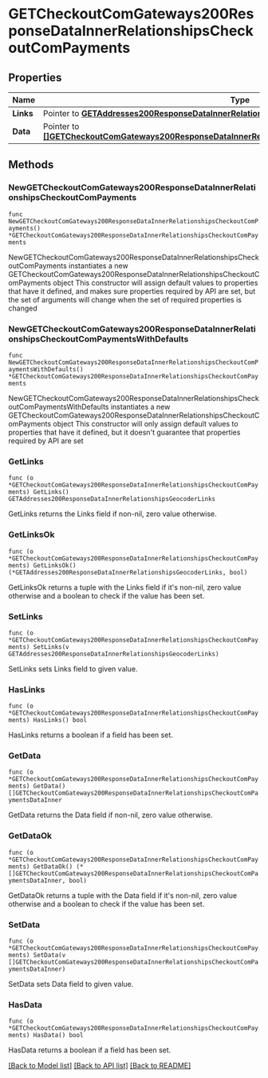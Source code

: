 # GETCheckoutComGateways200ResponseDataInnerRelationshipsCheckoutComPayments

## Properties

Name | Type | Description | Notes
------------ | ------------- | ------------- | -------------
**Links** | Pointer to [**GETAddresses200ResponseDataInnerRelationshipsGeocoderLinks**](GETAddresses200ResponseDataInnerRelationshipsGeocoderLinks.md) |  | [optional] 
**Data** | Pointer to [**[]GETCheckoutComGateways200ResponseDataInnerRelationshipsCheckoutComPaymentsDataInner**](GETCheckoutComGateways200ResponseDataInnerRelationshipsCheckoutComPaymentsDataInner.md) |  | [optional] 

## Methods

### NewGETCheckoutComGateways200ResponseDataInnerRelationshipsCheckoutComPayments

`func NewGETCheckoutComGateways200ResponseDataInnerRelationshipsCheckoutComPayments() *GETCheckoutComGateways200ResponseDataInnerRelationshipsCheckoutComPayments`

NewGETCheckoutComGateways200ResponseDataInnerRelationshipsCheckoutComPayments instantiates a new GETCheckoutComGateways200ResponseDataInnerRelationshipsCheckoutComPayments object
This constructor will assign default values to properties that have it defined,
and makes sure properties required by API are set, but the set of arguments
will change when the set of required properties is changed

### NewGETCheckoutComGateways200ResponseDataInnerRelationshipsCheckoutComPaymentsWithDefaults

`func NewGETCheckoutComGateways200ResponseDataInnerRelationshipsCheckoutComPaymentsWithDefaults() *GETCheckoutComGateways200ResponseDataInnerRelationshipsCheckoutComPayments`

NewGETCheckoutComGateways200ResponseDataInnerRelationshipsCheckoutComPaymentsWithDefaults instantiates a new GETCheckoutComGateways200ResponseDataInnerRelationshipsCheckoutComPayments object
This constructor will only assign default values to properties that have it defined,
but it doesn't guarantee that properties required by API are set

### GetLinks

`func (o *GETCheckoutComGateways200ResponseDataInnerRelationshipsCheckoutComPayments) GetLinks() GETAddresses200ResponseDataInnerRelationshipsGeocoderLinks`

GetLinks returns the Links field if non-nil, zero value otherwise.

### GetLinksOk

`func (o *GETCheckoutComGateways200ResponseDataInnerRelationshipsCheckoutComPayments) GetLinksOk() (*GETAddresses200ResponseDataInnerRelationshipsGeocoderLinks, bool)`

GetLinksOk returns a tuple with the Links field if it's non-nil, zero value otherwise
and a boolean to check if the value has been set.

### SetLinks

`func (o *GETCheckoutComGateways200ResponseDataInnerRelationshipsCheckoutComPayments) SetLinks(v GETAddresses200ResponseDataInnerRelationshipsGeocoderLinks)`

SetLinks sets Links field to given value.

### HasLinks

`func (o *GETCheckoutComGateways200ResponseDataInnerRelationshipsCheckoutComPayments) HasLinks() bool`

HasLinks returns a boolean if a field has been set.

### GetData

`func (o *GETCheckoutComGateways200ResponseDataInnerRelationshipsCheckoutComPayments) GetData() []GETCheckoutComGateways200ResponseDataInnerRelationshipsCheckoutComPaymentsDataInner`

GetData returns the Data field if non-nil, zero value otherwise.

### GetDataOk

`func (o *GETCheckoutComGateways200ResponseDataInnerRelationshipsCheckoutComPayments) GetDataOk() (*[]GETCheckoutComGateways200ResponseDataInnerRelationshipsCheckoutComPaymentsDataInner, bool)`

GetDataOk returns a tuple with the Data field if it's non-nil, zero value otherwise
and a boolean to check if the value has been set.

### SetData

`func (o *GETCheckoutComGateways200ResponseDataInnerRelationshipsCheckoutComPayments) SetData(v []GETCheckoutComGateways200ResponseDataInnerRelationshipsCheckoutComPaymentsDataInner)`

SetData sets Data field to given value.

### HasData

`func (o *GETCheckoutComGateways200ResponseDataInnerRelationshipsCheckoutComPayments) HasData() bool`

HasData returns a boolean if a field has been set.


[[Back to Model list]](../README.md#documentation-for-models) [[Back to API list]](../README.md#documentation-for-api-endpoints) [[Back to README]](../README.md)


